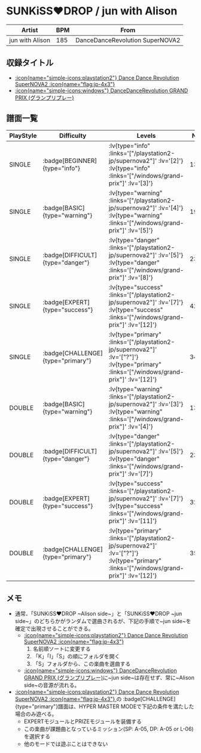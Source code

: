 # SUNKiSS♥DROP / jun with Alison

|Artist|BPM|From|
|------|---|----|
|jun with Alison|185|DanceDanceRevolution SuperNOVA2|

## 収録タイトル

- [ :icon{name="simple-icons:playstation2"} Dance Dance Revolution SuperNOVA2 :icon{name="flag:jp-4x3"} ](/playstation2-jp/supernova2)
- [ :icon{name="simple-icons:windows"} DanceDanceRevolution GRAND PRIX (グランプリプレー)](/windows/grand-prix)

## 譜面一覧

|PlayStyle|Difficulty|Levels|Notes|Movie|
|---------|----------|------|-----|-----|
|SINGLE| :badge[BEGINNER]{type="info"} | :lv{type="info" :links='["/playstation2-jp/supernova2"]' :lv='[2]'}  :lv{type="info" :links='["/windows/grand-prix"]' :lv='[3]'} |137/0||
|SINGLE| :badge[BASIC]{type="warning"} | :lv{type="warning" :links='["/playstation2-jp/supernova2"]' :lv='[4]'}  :lv{type="warning" :links='["/windows/grand-prix"]' :lv='[5]'} |195/5||
|SINGLE| :badge[DIFFICULT]{type="danger"} | :lv{type="danger" :links='["/playstation2-jp/supernova2"]' :lv='[5]'}  :lv{type="danger" :links='["/windows/grand-prix"]' :lv='[8]'} |234/3||
|SINGLE| :badge[EXPERT]{type="success"} | :lv{type="success" :links='["/playstation2-jp/supernova2"]' :lv='[7]'}  :lv{type="success" :links='["/windows/grand-prix"]' :lv='[12]'} |422/14||
|SINGLE| :badge[CHALLENGE]{type="primary"} | :lv{type="primary" :links='["/playstation2-jp/supernova2"]' :lv='["?"]'}  :lv{type="primary" :links='["/windows/grand-prix"]' :lv='[12]'} |348/14||
|DOUBLE| :badge[BASIC]{type="warning"} | :lv{type="warning" :links='["/playstation2-jp/supernova2"]' :lv='[3]'}  :lv{type="warning" :links='["/windows/grand-prix"]' :lv='[4]'} |133/2||
|DOUBLE| :badge[DIFFICULT]{type="danger"} | :lv{type="danger" :links='["/playstation2-jp/supernova2"]' :lv='[5]'}  :lv{type="danger" :links='["/windows/grand-prix"]' :lv='[7]'} |233/7||
|DOUBLE| :badge[EXPERT]{type="success"} | :lv{type="success" :links='["/playstation2-jp/supernova2"]' :lv='[7]'}  :lv{type="success" :links='["/windows/grand-prix"]' :lv='[11]'} |325/18||
|DOUBLE| :badge[CHALLENGE]{type="primary"} | :lv{type="primary" :links='["/playstation2-jp/supernova2"]' :lv='["?"]'}  :lv{type="primary" :links='["/windows/grand-prix"]' :lv='[12]'} |356/4||

## メモ

- 通常、「SUNKiSS♥DROP \~Alison side\~」と「SUNKiSS♥DROP \~jun side\~」のどちらかがランダムで選曲されるが、下記の手順で\~jun side\~を確定で出現させることができる。
  - [ :icon{name="simple-icons:playstation2"} Dance Dance Revolution SuperNOVA2 :icon{name="flag:jp-4x3"} ](/playstation2-jp/supernova2)
    1. 名前順ソートに変更する
    1. 「K」「I」「S」の順にフォルダを開く
    1. 「S」フォルダから、この楽曲を選曲する
  - [ :icon{name="simple-icons:windows"} DanceDanceRevolution GRAND PRIX (グランプリプレー)](/windows/grand-prix)に\~jun side\~は存在せず、常に\~Alison side\~の音源が流れる。
- [ :icon{name="simple-icons:playstation2"} Dance Dance Revolution SuperNOVA2 :icon{name="flag:jp-4x3"} ](/playstation2-jp/supernova2)の :badge[CHALLENGE]{type="primary"}譜面は、HYPER MASTER MODEで下記の条件を満たした場合のみ遊べる。
  - EXPERTモジュールとPRIZEモジュールを装備する
  - この楽曲が課題曲となっているミッション(SP: A-05, DP: A-05 or L-06)を選択する
  - 他のモードでは遊ぶことはできない
